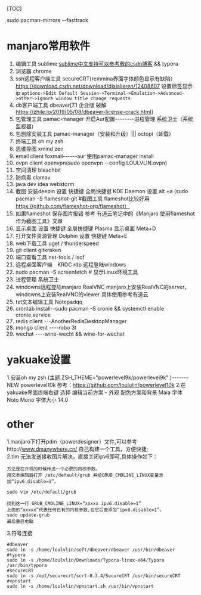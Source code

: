 [TOC]

sudo pacman-mirrors --fasttrack 

# manjaro常用软件
1. 编辑工具 sublime  [sublime中文支持可以参考我的csdn博客](https://blog.csdn.net/dixialieren/article/details/83624260) && typora
2. 浏览器 chrome
3. ssh远程客户端工具 secureCRT(remmina界面字体颜色显示有缺陷）  https://download.csdn.net/download/dixialieren/12408607   设置标签显示ip  `options->Edit Default Session->Terminal->Emulation->Advanced->other->Ignore window title change requests`
4. db客户端工具 dbeaver[7.1 企业版 破解   https://zhile.io/2019/05/08/dbeaver-license-crack.html]
5. 包管理工具 pamac-manager   开启Aur配置--------进程管理 系统卫士（系统监视器）
6. 包删除安装工具  pamac-manager（安装和升级）|||   octopi（卸载）
7. 终端工具 oh my zsh
8. 思维导图 xmind zen
9. email client foxmail------aur  使用pamac-manager install
10. ovpn client openvpn(sudo openvpn --config LOULVLIN.ovpn)
11. 空间清理 bleachbit
12. 防病毒 clamav
13. java dev idea webstorm
14. 截图 安装deepin 设置 快捷键  全局快捷键  KDE Daemon 设置 alt +a (sudo pacman -S flameshot-git #截图工具 flameshot比较好用 https://github.com/flameshot-org/flameshot）
15. 如果flameshot 保存图片报错 参考 有道云笔记中的《Manjaro 使用flameshot作为截图工具》文章
16. 显示桌面  设置 快捷键  全局快捷键 Plasma  显示桌面 Meta+D
17. 打开文件资源管理 Dolphin 设置 快捷键 Meta+E
18.  web下载工具 uget / thunderspeed
19.  git client  gitkraken
20.  端口查看工具 net-tools / lsof
21. 远程桌面客户端　KRDC  rdp  远程登陆windows
22. sudo pacman -S screenfetch # 显示Linux环境工具
23. 进程管理 系统卫士
24. windowns远程登陆manjaro RealVNC manjaro上安装RealVNC的server，windowns上安装RealVNC的viewer 具体使用参考有道云
25. txt文本编辑工具 Notepadqq
26. crontab install--sudo pacman -S cronie && systemctl enable cronie.service
27. redis client ---AnotherRedisDesktopManager
28. mongo client ----robo 3t
29. wechat ----wine-wecht && wine-for-wechat
# yakuake设置
1.安装oh my zsh (主题 ZSH_THEME="powerlevel9k/powerlevel9k"
)-------NEW powerlevel10k   参考：https://github.com/loululin/powerlevel10k
2.在yakuake界面终端右键  选择 编辑当前方案  - 外观  配色方案和背景 Maia
字体 Noto Mono   字体大小 14.0

# other
1.manjaro下打开pdm（powerdesigner）文件,可以参考http://www.dmanywhere.cn/   自己构建一个工具，方便快捷;     
2.tim 无法发送接收图片解决，直接关闭ipv6即可,具体操作如下：
```
方法是在开机的时候传递一个必要的内核参数。
用文本编辑器打开 /etc/default/grub 并给GRUB_CMDLINE_LINUX变量添加“ipv6.disable=1”。
	
sudo vim /etc/default/grub

找到这一行 GRUB_CMDLINE_LINUX=“xxxxx ipv6.disable=1”
上面的“xxxxx”代表任何已有的内核参数,在它后面添加“ipv6.disable=1”。
sudo update-grub
最后重启电脑
```
3.符号连接
```
#dbeaver
sudo ln -s /home/loulvlin/soft/dbeaver/dbeaver /usr/bin/dbeaver
#typora
sudo ln -s /home/loulvlin/Downloads/Typora-linux-x64/Typora /usr/bin/typora
#secureCRT
sudo ln -s /opt/securecrt/scrt-8.3.4/SecureCRT /usr/bin/secureCRT
#vpnstart
sudo ln -s /home/loulvlin/vpnstart.sh /usr/bin/vpnstart

```

